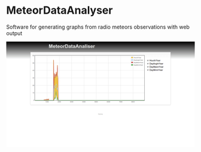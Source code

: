 MeteorDataAnalyser
==================

Software for generating graphs from radio meteors observations with web output

![Screenshot](Screenshot.png)
